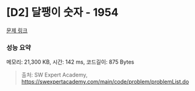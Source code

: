 # [D2] 달팽이 숫자 - 1954 

[문제 링크](https://swexpertacademy.com/main/code/problem/problemDetail.do?contestProbId=AV5PobmqAPoDFAUq) 

### 성능 요약

메모리: 21,300 KB, 시간: 142 ms, 코드길이: 875 Bytes



> 출처: SW Expert Academy, https://swexpertacademy.com/main/code/problem/problemList.do